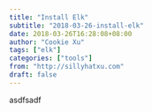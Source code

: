 ```yaml
---
title: "Install Elk"
subtitle: "2018-03-26-install-elk"
date: 2018-03-26T16:28:08+08:00
author: "Cookie Xu"
tags: ["elk"]
categories: ["tools"]
from: "http://sillyhatxu.com"
draft: false
---
```


asdfsadf